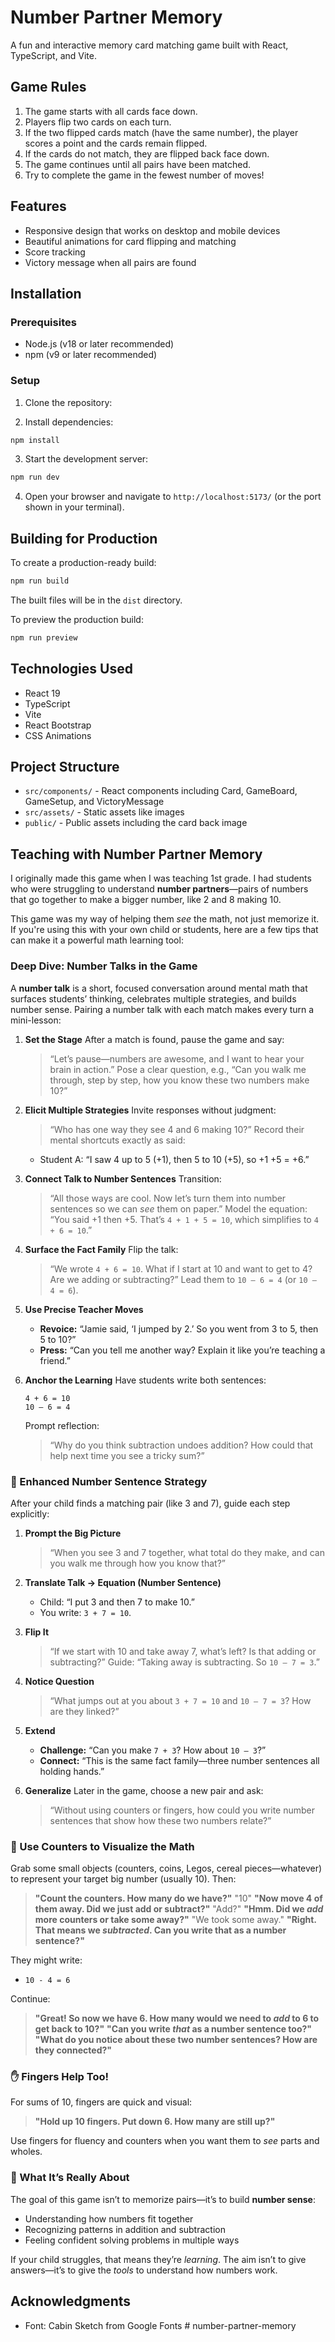# Number Partner Memory

A fun and interactive memory card matching game built with React, TypeScript, and Vite.

## Game Rules

1. The game starts with all cards face down.
2. Players flip two cards on each turn.
3. If the two flipped cards match (have the same number), the player scores a point and the cards remain flipped.
4. If the cards do not match, they are flipped back face down.
5. The game continues until all pairs have been matched.
6. Try to complete the game in the fewest number of moves!

## Features

* Responsive design that works on desktop and mobile devices
* Beautiful animations for card flipping and matching
* Score tracking
* Victory message when all pairs are found

## Installation

### Prerequisites

* Node.js (v18 or later recommended)
* npm (v9 or later recommended)

### Setup

1. Clone the repository:

2) Install dependencies:

```bash
npm install
```

3. Start the development server:

```bash
npm run dev
```

4. Open your browser and navigate to `http://localhost:5173/` (or the port shown in your terminal).

## Building for Production

To create a production-ready build:

```bash
npm run build
```

The built files will be in the `dist` directory.

To preview the production build:

```bash
npm run preview
```

## Technologies Used

* React 19
* TypeScript
* Vite
* React Bootstrap
* CSS Animations

## Project Structure

* `src/components/` - React components including Card, GameBoard, GameSetup, and VictoryMessage
* `src/assets/` - Static assets like images
* `public/` - Public assets including the card back image

## Teaching with Number Partner Memory

I originally made this game when I was teaching 1st grade. I had students who were struggling to understand **number partners**—pairs of numbers that go together to make a bigger number, like 2 and 8 making 10.

This game was my way of helping them *see* the math, not just memorize it. If you're using this with your own child or students, here are a few tips that can make it a powerful math learning tool:

### Deep Dive: Number Talks in the Game

A **number talk** is a short, focused conversation around mental math that surfaces students’ thinking, celebrates multiple strategies, and builds number sense. Pairing a number talk with each match makes every turn a mini-lesson:

1. **Set the Stage**
   After a match is found, pause the game and say:

   > “Let’s pause—numbers are awesome, and I want to hear your brain in action.”
   > Pose a clear question, e.g., “Can you walk me through, step by step, how you know these two numbers make 10?”

2. **Elicit Multiple Strategies**
   Invite responses without judgment:

   > “Who has one way they see 4 and 6 making 10?”
   > Record their mental shortcuts exactly as said:

   * Student A: “I saw 4 up to 5 (+1), then 5 to 10 (+5), so +1 +5 = +6.”

3. **Connect Talk to Number Sentences**
   Transition:

   > “All those ways are cool. Now let’s turn them into number sentences so we can *see* them on paper.”
   > Model the equation:
   > “You said +1 then +5. That’s `4 + 1 + 5 = 10`, which simplifies to `4 + 6 = 10`.”

4. **Surface the Fact Family**
   Flip the talk:

   > “We wrote `4 + 6 = 10`. What if I start at 10 and want to get to 4? Are we adding or subtracting?”
   > Lead them to `10 – 6 = 4` (or `10 – 4 = 6`).

5. **Use Precise Teacher Moves**

   * **Revoice:** “Jamie said, ‘I jumped by 2.’ So you went from 3 to 5, then 5 to 10?”
   * **Press:** “Can you tell me another way? Explain it like you’re teaching a friend.”

6. **Anchor the Learning**
   Have students write both sentences:

   ```
   4 + 6 = 10  
   10 – 6 = 4  
   ```

   Prompt reflection:

   > “Why do you think subtraction undoes addition? How could that help next time you see a tricky sum?”

### 🧠 Enhanced Number Sentence Strategy

After your child finds a matching pair (like 3 and 7), guide each step explicitly:

1. **Prompt the Big Picture**

   > “When you see 3 and 7 together, what total do they make, and can you walk me through how you know that?”

2. **Translate Talk → Equation (Number Sentence)**

   * Child: “I put 3 and then 7 to make 10.”
   * You write: `3 + 7 = 10`.

3. **Flip It**

   > “If we start with 10 and take away 7, what’s left? Is that adding or subtracting?”
   > Guide: “Taking away is subtracting. So `10 – 7 = 3`.”

4. **Notice Question**

   > “What jumps out at you about `3 + 7 = 10` and `10 – 7 = 3`? How are they linked?”

5. **Extend**

   * **Challenge:** “Can you make `7 + 3`? How about `10 – 3`?”
   * **Connect:** “This is the same fact family—three number sentences all holding hands.”

6. **Generalize**
   Later in the game, choose a new pair and ask:

   > “Without using counters or fingers, how could you write number sentences that show how these two numbers relate?”

### 🎲 Use Counters to Visualize the Math

Grab some small objects (counters, coins, Legos, cereal pieces—whatever) to represent your target big number (usually 10). Then:

> **"Count the counters. How many do we have?"**
> "10"
> **"Now move 4 of them away. Did we just add or subtract?"**
> "Add?"
> **"Hmm. Did we *********************************************add********************************************* more counters or take some away?"**
> "We took some away."
> **"Right. That means we *********************************************subtracted*********************************************. Can you write that as a number sentence?"**

They might write:

* `10 - 4 = 6`

Continue:

> **"Great! So now we have 6. How many would we need to *********************************************add********************************************* to 6 to get back to 10?"**
> **"Can you write *********************************************that********************************************* as a number sentence too?"**
> **"What do you notice about these two number sentences? How are they connected?"**

### ✋ Fingers Help Too!

For sums of 10, fingers are quick and visual:

> **"Hold up 10 fingers. Put down 6. How many are still up?"**

Use fingers for fluency and counters when you want them to *see* parts and wholes.

### 🎯 What It’s Really About

The goal of this game isn’t to memorize pairs—it’s to build **number sense**:

* Understanding how numbers fit together
* Recognizing patterns in addition and subtraction
* Feeling confident solving problems in multiple ways

If your child struggles, that means they’re *learning*. The aim isn’t to give answers—it’s to give the *tools* to understand how numbers work.

##

## Acknowledgments

* Font: Cabin Sketch from Google Fonts
#   n u m b e r - p a r t n e r - m e m o r y  
 
